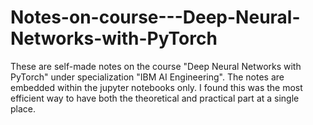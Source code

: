 # Notes-on-course---Deep-Neural-Networks-with-PyTorch
These are self-made notes on the course "Deep Neural Networks with PyTorch" under specialization "IBM AI Engineering".
The notes are embedded within the jupyter notebooks only. I found this was the most efficient way to have both the theoretical and practical part at a single place. 
